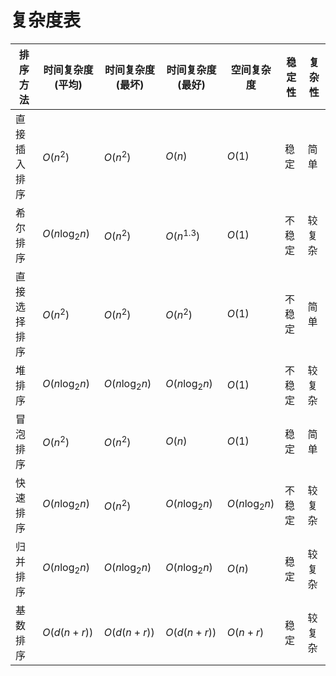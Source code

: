 ---
---

# 复杂度表

| 排序方法     | 时间复杂度(平均)  | 时间复杂度(最坏)  | 时间复杂度(最好)  | 空间复杂度        | 稳定性 | 复杂性 |
| ------------ | ----------------- | ----------------- | ----------------- | ----------------- | ------ | ------ |
| 直接插入排序 | $O(n^{2})$        | $O(n^{2})$        | $O(n)$            | $O(1)$            | 稳定   | 简单   |
| 希尔排序     | $O(n\log_{2}{n})$ | $O(n^{2})$        | $O(n^{1.3})$      | $O(1)$            | 不稳定 | 较复杂 |
| 直接选择排序 | $O(n^{2})$        | $O(n^{2})$        | $O(n^{2})$        | $O(1)$            | 不稳定 | 简单   |
| 堆排序       | $O(n\log_{2}{n})$ | $O(n\log_{2}{n})$ | $O(n\log_{2}{n})$ | $O(1)$            | 不稳定 | 较复杂 |
| 冒泡排序     | $O(n^{2})$        | $O(n^{2})$        | $O(n)$            | $O(1)$            | 稳定   | 简单   |
| 快速排序     | $O(n\log_{2}{n})$ | $O(n^{2})$        | $O(n\log_{2}{n})$ | $O(n\log_{2}{n})$ | 不稳定 | 较复杂 |
| 归并排序     | $O(n\log_{2}{n})$ | $O(n\log_{2}{n})$ | $O(n\log_{2}{n})$ | $O(n)$            | 稳定   | 较复杂 |
| 基数排序     | $O(d(n+r))$       | $O(d(n+r))$       | $O(d(n+r))$       | $O(n+r)$          | 稳定   | 较复杂 |
